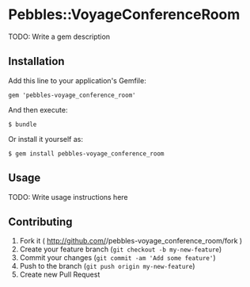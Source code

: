 # Pebbles::VoyageConferenceRoom

TODO: Write a gem description

## Installation

Add this line to your application's Gemfile:

    gem 'pebbles-voyage_conference_room'

And then execute:

    $ bundle

Or install it yourself as:

    $ gem install pebbles-voyage_conference_room

## Usage

TODO: Write usage instructions here

## Contributing

1. Fork it ( http://github.com/<my-github-username>/pebbles-voyage_conference_room/fork )
2. Create your feature branch (`git checkout -b my-new-feature`)
3. Commit your changes (`git commit -am 'Add some feature'`)
4. Push to the branch (`git push origin my-new-feature`)
5. Create new Pull Request
